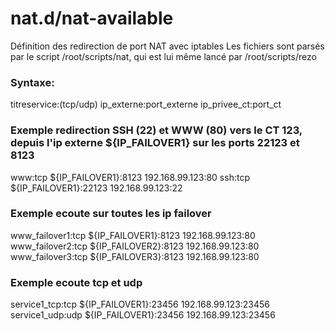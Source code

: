 # nat.d/nat-available

Définition des redirection de port NAT avec iptables
Les fichiers sont parsés par le script /root/scripts/nat, qui est lui même lancé par /root/scripts/rezo

### Syntaxe:
  titreservice:(tcp/udp) ip_externe:port_externe ip_privee_ct:port_ct

### Exemple redirection SSH (22) et WWW (80) vers le CT 123, depuis l'ip externe ${IP_FAILOVER1} sur les ports 22123 et 8123

  www:tcp	${IP_FAILOVER1}:8123	192.168.99.123:80
  ssh:tcp		${IP_FAILOVER1}:22123	192.168.99.123:22

### Exemple ecoute sur toutes les ip failover

  www_failover1:tcp	${IP_FAILOVER1}:8123	192.168.99.123:80
  www_failover2:tcp	${IP_FAILOVER2}:8123	192.168.99.123:80
  www_failover3:tcp	${IP_FAILOVER3}:8123	192.168.99.123:80

### Exemple ecoute tcp et udp

  service1_tcp:tcp ${IP_FAILOVER1}:23456 192.168.99.123:23456
  service1_udp:udp ${IP_FAILOVER1}:23456 192.168.99.123:23456
